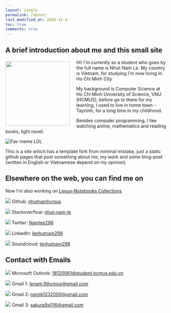 ```yaml
---
layout: single
permalink: /about/
last_modified_at: 2020-12-4
toc: true
comments: true
---
```


## A brief introduction about me and this small site

<p><img style="float: left;margin:5px 20px 5px 1px" src="{{site.baseurl}}/assets/img/avt/avt_2.jpg" width="200px"></p>

Hi! I'm currently as a student who goes by the full name is Nhut-Nam Le. My country is Vietnam, for studying I'm now living in Ho Chi Minh City

My background is Computer Science at Ho Chi Minh University of Science, VNU (HCMUS), before go to there for my learning, I used to live in home town - Tayninh, for a long time in my childhood.

Besides computer programming, I like watching anime, mathematics and reading books, light novel.

![Fav meme LOL](https://j.gifs.com/v15Bnk.gif)

This is a site which has a template fork from minimal mistake, just a static github pages that post something about me, my work and some blog-post (written in English or Vietnamese depend on my opinion).

## Elsewhere on the web, you can find me on

Now I'm also working on [Lenux-Notebooks Collections](https://nhutnamhcmus.github.io/lenux-notebooks/)

<img src="https://img.icons8.com/color/30/000000/github--v1.png"/> Github: [nhutnamhcmus](https://github.com/nhutnamhcmus)

<img src="https://img.icons8.com/color/30/000000/stackoverflow.png"/> Stackoverflow: [nhut-nam-le](https://stackoverflow.com/users/14214183/nhut-nam-le)

<img src="https://img.icons8.com/fluent/30/000000/twitter.png"/> Twitter: [Namlee298](https://twitter.com/Namlee298)

<img src="https://img.icons8.com/fluent/30/000000/linkedin.png"/> LinkedIn: [lenhutnam298](https://www.linkedin.com/in/lenhutnam298/)

<img src="https://img.icons8.com/color/30/000000/soundcloud.png"/> Soundcloud: [lenhutnam298](https://soundcloud.com/lenhutnam298)

## Contact with Emails

<img src="https://img.icons8.com/color/30/000000/microsoft-outlook-2019--v2.png"/> Microsoft Outlook: 18120061@student.hcmus.edu.vn

<img src="https://img.icons8.com/color/30/000000/gmail-new.png"/> Gmail 1: lenam.fithcmus@gmail.com

<img src="https://img.icons8.com/color/30/000000/gmail-new.png"/> Gmail 2: namle1232000@gmail.com

<img src="https://img.icons8.com/color/30/000000/gmail-new.png"/> Gmail 3: sakura9x016@gmail.com




